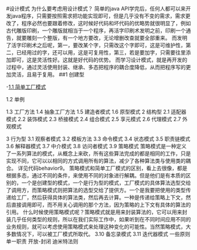 #设计模式
为什么要考虑用设计模式？
简单的java API学完后，任何人都可以来开发java程序，只需要按照需求把功能实现即可，但是几乎没有不变的需求，需求更改了，程序必然也要跟着修改，这时候好代码和坏代码的优略势就很明显了，例如古代雕版印刷，一个雕版就相当于一个程序，再活字印刷术发明之前，印刷一个通告，就要雕刻一个整版，有一个地方要改，无论增删改查就要全部重来。
而发明了活字印刷术之后呢，第一，要改某个字，只需改这个字即可，这是可维护性，第二，已经用过的字，还可以用，这是可复用性，第三，若是要加字，只需要往里添加即可，这是灵活性好。这就是好代码的优势。
而学习设计模式，就是再开发的过程中，通过灵活使用封装、继承、多态把程序的耦合度降低，从而把程序写的更加灵活，且易于复用。
##1	创建型

-[1.1 简单工厂模式]()

1.2 单例

1.3 工厂方法
1.4 抽象工厂方法
1.5 建造者模式
1.6 原型模式
2 结构型
2.1 适配器模式
2.2 装饰模式
2.3 桥接模式
2.4 组合模式
2.5 享元模式
2.6 代理模式
2.7	外观模式

3 行为型
3.1 观察者模式
3.2 模板方法
3.3 命令模式
3.4 状态模式
3.5 职责链模式
3.6 解释器模式
3.7 中介模式
3.8 访问者模式
3.9 策略模式
	策略模式是一种定义了一系列算法的模式，从概念上来砍，所有这些算法完成的都是相同的工作，只是实现不同，它可以以相同的方式调用所有的算法，减少了各种算法类与使用类的耦合。
详见代码behavior9。
策略模式和简单工厂模式的区别，看上去很像，都是根据多态，通过不同的条件，来使用不同的对象进行解耦。但是他们是有本质的区别的，一个是创建型的模式，一个是行为型的模式，工厂模式的具体算法选型交给了调用方，而策略模式则把算法的选型交给了提供方。一个是我要把使用的类型传递给工厂，然后获得具体的算法类，然后再去计算。一种是传递给策略上下文，然后直接调用即可，而不用关心调用的那个方法，因为策略的上下文有具体的算法的引用。
什么时候使用策略模式呢？策略模式就是用来封装算法的，它可以用来封装几乎任何类型的规则，所以在我们实际工作中，如果听到在不同时间应用不同的业务规则，就可以考虑使用策略模式来处理这种变化的可能性。当然策略模式，大多数情况下，可以被工厂模式所取代。
3.10 备忘录模式
3.11 迭代器模式
一些原则
单一职责
开放-封闭
迪米特法则
